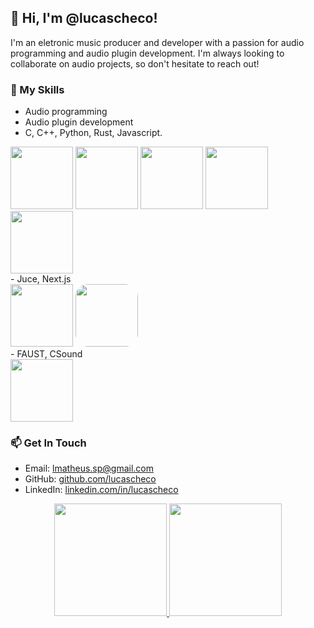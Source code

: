 ## 👋 Hi, I'm @lucascheco!

I'm an eletronic music producer and developer with a passion for audio programming and audio plugin development. I'm always looking to collaborate on audio projects, so don't hesitate to reach out!

### 🌟 My Skills

- Audio programming
- Audio plugin development
- C, C++, Python, Rust, Javascript.
<div>
  <img height="100em" src="https://upload.wikimedia.org/wikipedia/commons/thumb/1/18/C_Programming_Language.svg/1853px-C_Programming_Language.svg.png"/>
  <img height="100em" src="https://upload.wikimedia.org/wikipedia/commons/thumb/1/18/ISO_C%2B%2B_Logo.svg/1822px-ISO_C%2B%2B_Logo.svg.png"/>
  <img height="100em" src="https://upload.wikimedia.org/wikipedia/commons/thumb/c/c3/Python-logo-notext.svg/1200px-Python-logo-notext.svg.png"/>
  <img height="100em" src="http://rust-lang.org/logos/rust-logo-512x512.png"/>
  <img height="100em" src="https://upload.wikimedia.org/wikipedia/commons/6/6a/JavaScript-logo.png"/>
</div>
- Juce, Next.js
<div>
  <img height="100em" src="https://gitlab.com/uploads/-/system/group/avatar/9122023/juce.png"/>
  <img style="border-radius: 20px;" height="100em" src="https://www.datocms-assets.com/205/1583932330-nextjs-white-logo.png?auto=format&fit=max&w=1200"/>
</div>
- FAUST, CSound

<div>
  <img height="100em" src="https://faust.grame.fr/community/logos/img/LOGO_FAUST_SIMPLE_BLEU.png"/>
</div>

### 📫 Get In Touch

- Email: lmatheus.sp@gmail.com
- GitHub: [github.com/lucascheco](https://github.com/lucascheco)
- LinkedIn: [linkedin.com/in/lucascheco](https://www.linkedin.com/public-profile/settings?lipi=urn%3Ali%3Apage%3Ad_flagship3_profile_self_edit_contact-info%3BLizOI0VwSA63LdJen17SbA%3D%3D)
<div align="center">
  <a href="https://github.com/lucascheco">
  <img height="180em" src="https://github-readme-stats.vercel.app/api?username=lucascheco&show_icons=true&theme=graywhite&include_all_commits=true&count_private=true"/>
  <img height="180em" src="https://github-readme-stats.vercel.app/api/top-langs/?username=lucascheco&layout=compact&langs_count=10&theme=graywhite&hide=makefile"/>
</div>
